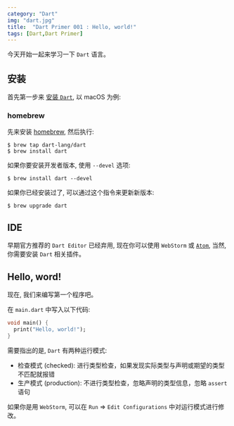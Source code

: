 ```yaml
---
category: "Dart"
img: "dart.jpg"
title:  "Dart Primer 001 : Hello, world!"
tags: [Dart,Dart Primer]
---
```

今天开始一起来学习一下 `Dart` 语言。

## 安装

首先第一步来 [安装 `Dart`](https://www.dartlang.org/tools/sdk#install), 以 macOS 为例:

### homebrew

先来安装 [homebrew](http://brew.sh/), 然后执行:

```console
$ brew tap dart-lang/dart
$ brew install dart
```
如果你要安装开发者版本, 使用 `--devel` 选项:

```console
$ brew install dart --devel
```

如果你已经安装过了, 可以通过这个指令来更新新版本:

```console
$ brew upgrade dart
```

## IDE

早期官方推荐的 `Dart Editor` 已经弃用, 现在你可以使用 `WebStorm` 或 [`Atom`](https://atom.io/), 当然, 你需要安装 `Dart` 相关插件。

## Hello, word!

现在, 我们来编写第一个程序吧。

在 `main.dart` 中写入以下代码:

```dart
void main() {
  print("Hello, world!");
}
```

需要指出的是, `Dart` 有两种运行模式:

* 检查模式 (checked): 进行类型检查，如果发现实际类型与声明或期望的类型不匹配就报错
* 生产模式 (production): 不进行类型检查，忽略声明的类型信息，忽略 `assert` 语句

如果你是用 `WebStorm`, 可以在 `Run` => `Edit Configurations` 中对运行模式进行修改。

